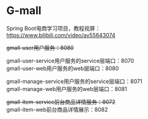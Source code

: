 # G-mall
Spring Boot电商学习项目，教程视屏：https://www.bilibili.com/video/av55643074

~~gmall-user用户服务：8080~~

gmall-user-service用户服务的service层端口：8070   
gmall-user-web用户服务的web层端口：8080

gmall-manage-service用户服务的service层端口：8071   
gmall-manage-web用户服务的web层端口：8081

~~gmall-item-service前台商品详情服务：8072~~   
gmall-item-web前台商品详情展示：8082